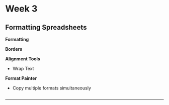 # Week 3
## Formatting Spreadsheets

**Formatting**

**Borders**


**Alignment Tools**
* Wrap Text

**Format Painter**
* Copy multiple formats simultaneously

![]()

****